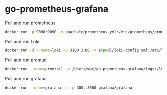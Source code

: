 # go-prometheus-grafana

Pull and run prometheus

```sh
docker run -p 9090:9090 -v /path/to/prometheus.yml:/etc/prometheus/prometheus.yml -d prom/prometheus
```

Pull and run Loki

```sh
docker run -d --name=loki -p 3100:3100 -v $(pwd)/loki-config.yml:/etc/loki/local-config.yml grafana/loki:latest -config.file=/etc/loki/local-config.yml
```

Pull and run promtail

```sh
docker run --name=promtail -v /Users/mac/go-prometheus-grafana/logs:/logs -v /Users/mac/go-prometheus-grafana/promtail-config.yml:/etc/promtail/config.yml -d -p 9080:9080  grafana/promtail:latest
```

Pull and run grafana

```sh
docker run --name=grafana -d -p 3001:3000 grafana/grafana
```
